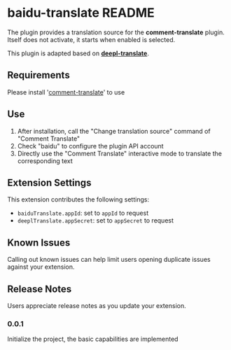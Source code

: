 # baidu-translate README

The plugin provides a translation source for the **comment-translate** plugin. Itself does not activate, it starts when enabled is selected.

This plugin is adapted based on **[deepl-translate](https://github.com/intellism/deepl-translate)**.

## Requirements

Please install '[comment-translate](https://github.com/intellism/vscode-comment-translate)' to use

## Use
1. After installation, call the "Change translation source" command of "Comment Translate"
2. Check "baidu" to configure the plugin API account
3. Directly use the "Comment Translate" interactive mode to translate the corresponding text

## Extension Settings

This extension contributes the following settings:

* `baiduTranslate.appId`: set to `appId` to request
* `deeplTranslate.appSecret`: set to `appSecret` to request

## Known Issues

Calling out known issues can help limit users opening duplicate issues against your extension.

## Release Notes

Users appreciate release notes as you update your extension.

### 0.0.1

Initialize the project, the basic capabilities are implemented
